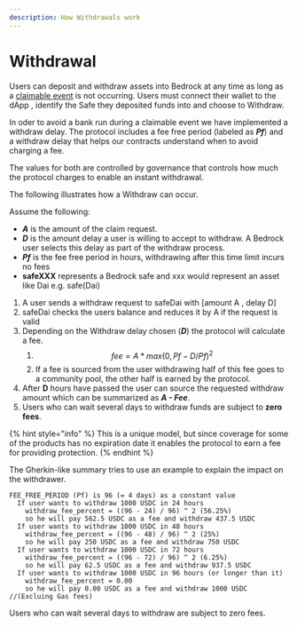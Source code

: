 ```yaml
---
description: How Withdrawals work
---
```


# Withdrawal

Users can deposit and withdraw assets into Bedrock at any time as long as a [claimable event](platforms.md) is not   occurring. Users must connect their wallet to the dApp , identify the Safe they deposited funds into and choose to Withdraw.&#x20;

In oder to avoid a bank run during a claimable event we have implemented a withdraw delay. The protocol includes a fee free period (labeled as _**Pf**_) and a withdraw delay that helps our contracts understand when to avoid charging a fee.

The values for both are controlled by governance that controls how much the protocol charges to enable an instant withdrawal.&#x20;

The following illustrates how a Withdraw can occur.&#x20;

Assume the following:

* _**A**_ is the amount of the claim request.
* _**D**_ is the amount delay a user is willing to accept to withdraw. A Bedrock user selects this delay as part of the withdraw process.&#x20;
* _**Pf**_ is the fee free period in hours, withdrawing after this time limit incurs no fees &#x20;
* **safeXXX** represents a Bedrock safe and xxx would represent an asset like Dai e.g. safe(Dai)

1. A user sends a withdraw request to safeDai with \[amount A , delay D]
2. safeDai checks the users balance and reduces it by A if the request is valid
3. Depending on the Withdraw delay chosen (_**D**_) the protocol will calculate a fee.
   1. $$fee = A * max(0,Pf-D /Pf)^2$$
   2. If a fee is sourced from the user withdrawing  half of this fee goes to a community pool, the other half is earned by the protocol.&#x20;
4. After **D** hours have passed the user can source the requested withdraw amount which can be summarized as _**A - Fee**_.&#x20;
5. Users who can wait several days to withdraw funds are subject to **zero fees**.&#x20;

{% hint style="info" %}
This is a unique model, but since coverage for some of the products has no expiration date it enables the protocol to earn a fee for providing protection.&#x20;
{% endhint %}

The Gherkin-like summary tries to use an example to explain the impact on the withdrawer.&#x20;

```applescript
FEE_FREE_PERIOD (Pf) is 96 (= 4 days) as a constant value
  If user wants to withdraw 1000 USDC in 24 hours
    withdraw_fee_percent = ((96 - 24) / 96) ^ 2 (56.25%)
    so he will pay 562.5 USDC as a fee and withdraw 437.5 USDC
  If user wants to withdraw 1000 USDC in 48 hours
    withdraw_fee_percent = ((96 - 48) / 96) ^ 2 (25%)
    so he will pay 250 USDC as a fee and withdraw 750 USDC
  If user wants to withdraw 1000 USDC in 72 hours
    withdraw_fee_percent = ((96 - 72) / 96) ^ 2 (6.25%)
    so he will pay 62.5 USDC as a fee and withdraw 937.5 USDC
  If user wants to withdraw 1000 USDC in 96 hours (or longer than it)
    withdraw_fee_percent = 0.00
    so he will pay 0.00 USDC as a fee and withdraw 1000 USDC //(Excluing Gas fees)
```

Users who can wait several days to withdraw are subject to zero fees.&#x20;



